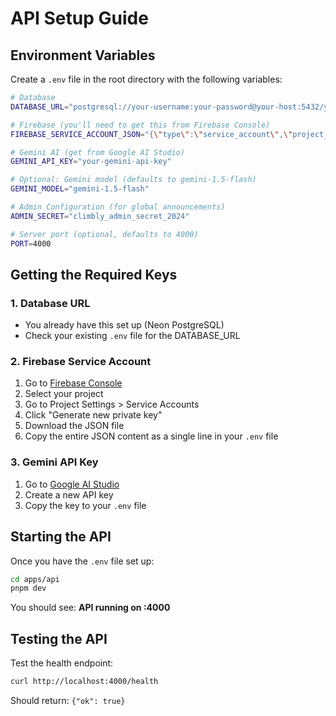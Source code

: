 # API Setup Guide

## Environment Variables

Create a `.env` file in the root directory with the following variables:

```bash
# Database
DATABASE_URL="postgresql://your-username:your-password@your-host:5432/your-database"

# Firebase (you'll need to get this from Firebase Console)
FIREBASE_SERVICE_ACCOUNT_JSON="{\"type\":\"service_account\",\"project_id\":\"your-project-id\",\"private_key_id\":\"...\",\"private_key\":\"...\",\"client_email\":\"...\",\"client_id\":\"...\",\"auth_uri\":\"https://accounts.google.com/o/oauth2/auth\",\"token_uri\":\"https://oauth2.googleapis.com/token\",\"auth_provider_x509_cert_url\":\"https://www.googleapis.com/oauth2/v1/certs\",\"client_x509_cert_url\":\"...\"}"

# Gemini AI (get from Google AI Studio)
GEMINI_API_KEY="your-gemini-api-key"

# Optional: Gemini model (defaults to gemini-1.5-flash)
GEMINI_MODEL="gemini-1.5-flash"

# Admin Configuration (for global announcements)
ADMIN_SECRET="climbly_admin_secret_2024"

# Server port (optional, defaults to 4000)
PORT=4000
```

## Getting the Required Keys

### 1. Database URL
- You already have this set up (Neon PostgreSQL)
- Check your existing `.env` file for the DATABASE_URL

### 2. Firebase Service Account
1. Go to [Firebase Console](https://console.firebase.google.com/)
2. Select your project
3. Go to Project Settings > Service Accounts
4. Click "Generate new private key"
5. Download the JSON file
6. Copy the entire JSON content as a single line in your `.env` file

### 3. Gemini API Key
1. Go to [Google AI Studio](https://aistudio.google.com/)
2. Create a new API key
3. Copy the key to your `.env` file

## Starting the API

Once you have the `.env` file set up:

```bash
cd apps/api
pnpm dev
```

You should see: **API running on :4000**

## Testing the API

Test the health endpoint:
```bash
curl http://localhost:4000/health
```

Should return: `{"ok": true}`
